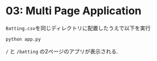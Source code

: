 # 03: Multi Page Application

`Batting.csv`を同じディレクトリに配置したうえで以下を実行

```bash
python app.py
```

`/` と `/batting` の2ページのアプリが表示される.
